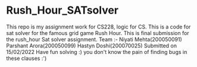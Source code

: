# Rush_Hour_SATsolver
This repo is my assignment work for CS228, logic for CS. This is a code for sat solver for the famous grid game Rush Hour.
This is final submission for the rush_hour Sat solver assignment.
Team :-
Niyati Mehta(200050091)
Parshant Arora(200050099)
Hastyn Doshi(200070025)
Submitted on 15/02/2022
Have fun solving :)
you don't know the pain of finding bugs in these clauses :')

